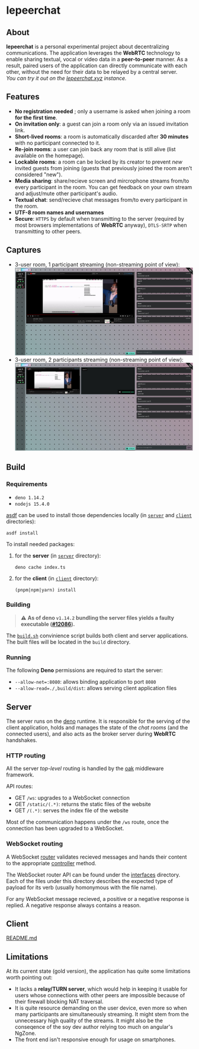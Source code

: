 # lepeerchat

## About 

**lepeerchat** is a personal experimental project about decentralizing communications.
The application leverages the **WebRTC** technology to enable sharing textual, vocal or video data in a **peer-to-peer** manner.
As a result, paired users of the application can directly communicate with each other, without the need for their data to be relayed by a central server.  
*You can try it out on the [lepeerchat.xyz](https://www.lepeerchat.xyz) instance.*

## Features

- **No registration needed** ; only a username is asked when joining a room **for the first time**.
- **On invitation only**: a guest can join a room only via an issued invitation link.
- **Short-lived rooms**: a room is automatically discarded after **30 minutes** with no participant connected to it.
- **Re-join rooms**: a user can join back any room that is still alive (list available on the homepage).
- **Lockable rooms**: a room can be locked by its creator to prevent *new* invited guests from joining (guests that previously joined the room aren't considered "new").
- **Media sharing**: share/recieve screen and mircrophone streams from/to every participant in the room.
You can get feedback on your own stream and adjust/mute other participant's audio.
- **Textual chat**: send/recieve chat messages from/to every participant in the room.
- **UTF-8 room names and usernames**
- **Secure**: `HTTPS` by default when transmitting to the server (required by most browsers implementations of **WebRTC** anyway), `DTLS-SRTP` when transmitting to other peers.

## Captures

- 3-user room, 1 participant streaming (non-streaming point of view):
![single stream capture](capture_stream1.jpg)
- 3-user room, 2 participants streaming (non-streaming point of view):
![multi stream capture](capture_stream2.jpg)

## Build

### Requirements

- `deno 1.14.2`
- `nodejs 15.4.0`

[asdf](https://asdf-vm.com/) can be used to install those dependencies locally (in [`server`](server) and [`client`](client) directories):
```
asdf install
```

To install needed packages:
1. for the **server** (in [`server`](server) directory):

    ```
    deno cache index.ts
    ```
2. for the **client** (in [`client`](client) directory):

    ```
    (pnpm|npm|yarn) install
    ```

### Building

> :warning: **As of deno `v1.14.2` bundling the server files yields a faulty executable ([#12086](https://github.com/denoland/deno/issues/12086)).**

The [`build.sh`](build.sh) convinience script builds both client and server applications. The built files will be located in the `build` directory.

### Running

The following **Deno** permissions are required to start the server:
- `--allow-net=:8080`: allows binding application to port `8080`
- `--allow-read=./,build/dist`: allows serving client application files

## Server

The server runs on the [deno](https://deno.land/) runtime. It is responsible for the serving of the client application, holds and manages the state of the *chat rooms* (and the connected users), and also acts as the broker server during **WebRTC** handshakes.

### HTTP routing

All the server *top-level* routing is handled by the [oak](https://github.com/oakserver/oak) middleware framework.

API routes:
- GET `/ws`: upgrades to a WebSocket connection
- GET `/static/(.*)`: returns the static files of the website
- GET `/(.*)`: serves the index file of the website

Most of the communication happens under the `/ws` route, once the connection has been upgraded to a WebSocket.

### WebSocket routing

A WebSocket [router](server/src/ws-router.ts) validates recieved messages and hands their content to the appropriate [controller](server/src/controller.ts) method.

The WebSocket router API can be found under the [interfaces](server/src/interfaces) directory.  
Each of the files under this directory describes the expected type of payload for its verb (usually homonymous with the file name).

For any WebSocket message recieved, a positive or a negative response is replied. A negative response always contains a reason.


## Client

[README.md](client/README.md)

## Limitations

At its current state (gold version), the application has quite some limitations worth pointing out:
- It lacks a **relay/TURN server**, which would help in keeping it usable for users whose connections with other peers are impossible because of their firewall blocking NAT traversal.
- It is quite resource demanding on the user device, even more so when many participants are simultaneously streaming. It might stem from the unnecessary high quality of the streams. It might also be the conseqence of the soy dev author relying too much on angular's NgZone.
- The front end isn't responsive enough for usage on smartphones.